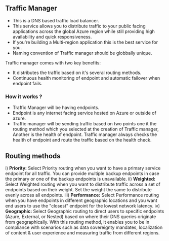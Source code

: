 ## Traffic Manager

- This is a DNS based traffic load balancer.
- This service allows you to distribute traffic to your public facing applications across the global Azure region while still providing high availability and quick responsiveness.
- If you're building a Multi-region application this is the best service for you.
- Naming convention of Traffic manager should be globbally unique.

Traffic manager comes with two key benefits:

- It distributes the traffic based on it's several routing methods.
- Continuous health monitoring of endpoint and automatic failover when endpoint fails.

### How it works ?

- Traffic Manager will be having endpoints.
- Endpoint is any internet facing service hosted on Azure or outside of azure.
- Traffic manager will be sending traffic based on two points one it the routing method which you selected at the creation of Traffic manager, Another is the health of endpoint. Traffic manager always checks the health of endpoint and route the traffic based on the health check.

## Routing methods

i) **Priority:** Select Priority routing when you want to have a primary service endpoint for all traffic. You can provide multiple backup endpoints in case the primary or one of the backup endpoints is unavailable.
ii) **Weighted:** Select Weighted routing when you want to distribute traffic across a set of endpoints based on their weight. Set the weight the same to distribute evenly across all endpoints.
iii) **Performance:** Select Performance routing when you have endpoints in different geographic locations and you want end users to use the "closest" endpoint for the lowest network latency.
iv) **Geographic:** Select Geographic routing to direct users to specific endpoints (Azure, External, or Nested) based on where their DNS queries originate from geographically. With this routing method, it enables you to be in compliance with scenarios such as data sovereignty mandates, localization of content & user experience and measuring traffic from different regions.
